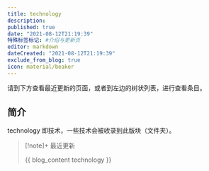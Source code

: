 ```yaml
---
title: technology
description:
published: true
date: "2021-08-12T21:19:39"
特殊标签标记: #介绍与更新页
editor: markdown
dateCreated: "2021-08-12T21:19:39"
exclude_from_blog: true
icon: material/beaker
---
```


请到下方查看最近更新的页面，或者到左边的树状列表，进行查看条目。

## 简介

technology 即技术，一些技术会被收录到此版块（文件夹）。

> [!note]+ 最近更新
>
> {{ blog_content technology }}
